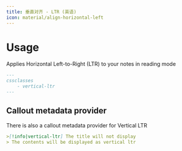 ```yaml
---
title: 垂直对齐 - LTR (英语)
icon: material/align-horizontal-left
---
```


# Usage

Applies Horizontal Left-to-Right (LTR) to your notes in reading mode

```md
---
cssclasses
    - vertical-ltr
---
```

## Callout metadata provider

There is also a callout metadata provider for Vertical LTR

```md
>[!info|vertical-ltr] The title will not display
> The contents will be displayed as vertical ltr
```

